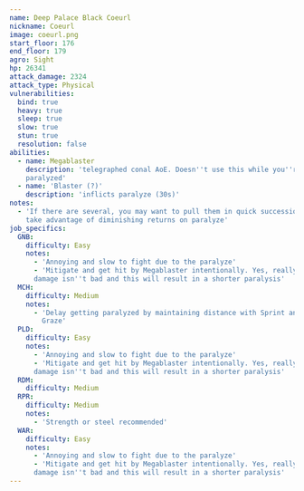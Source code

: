 ```yaml
---
name: Deep Palace Black Coeurl
nickname: Coeurl
image: coeurl.png
start_floor: 176
end_floor: 179
agro: Sight
hp: 26341
attack_damage: 2324
attack_type: Physical
vulnerabilities:
  bind: true
  heavy: true
  sleep: true
  slow: true
  stun: true
  resolution: false
abilities:
  - name: Megablaster
    description: 'telegraphed conal AoE. Doesn''t use this while you''re
    paralyzed'
  - name: 'Blaster (?)'
    description: 'inflicts paralyze (30s)'
notes:
  - 'If there are several, you may want to pull them in quick succession to
    take advantage of diminishing returns on paralyze'
job_specifics:
  GNB:
    difficulty: Easy
    notes:
      - 'Annoying and slow to fight due to the paralyze'
      - 'Mitigate and get hit by Megablaster intentionally. Yes, really! The
      damage isn''t bad and this will result in a shorter paralysis'
  MCH:
    difficulty: Medium
    notes:
      - 'Delay getting paralyzed by maintaining distance with Sprint and Leg
        Graze'
  PLD:
    difficulty: Easy
    notes:
      - 'Annoying and slow to fight due to the paralyze'
      - 'Mitigate and get hit by Megablaster intentionally. Yes, really! The
      damage isn''t bad and this will result in a shorter paralysis'
  RDM:
    difficulty: Medium
  RPR:
    difficulty: Medium
    notes:
      - 'Strength or steel recommended'
  WAR:
    difficulty: Easy
    notes:
      - 'Annoying and slow to fight due to the paralyze'
      - 'Mitigate and get hit by Megablaster intentionally. Yes, really! The
      damage isn''t bad and this will result in a shorter paralysis'
---
```

